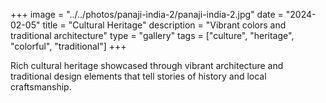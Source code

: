 +++
image = "../../photos/panaji-india-2/panaji-india-2.jpg"
date = "2024-02-05"
title = "Cultural Heritage"
description = "Vibrant colors and traditional architecture"
type = "gallery"
tags = ["culture", "heritage", "colorful", "traditional"]
+++

Rich cultural heritage showcased through vibrant architecture and traditional design elements that tell stories of history and local craftsmanship. 